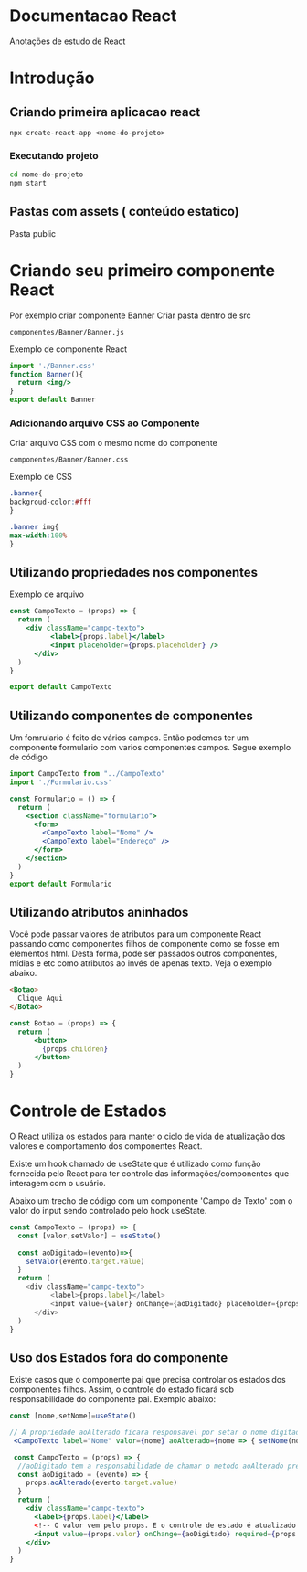 # Documentacao React
Anotações de estudo de React

# Introdução 
## Criando primeira aplicacao react
``` npx create-react-app <nome-do-projeto> ```

### Executando projeto
``` bash
cd nome-do-projeto 
npm start
```
## Pastas com assets ( conteúdo estatico)
 Pasta public
 
# Criando seu primeiro componente React
Por exemplo criar componente Banner
Criar pasta dentro de src
```
componentes/Banner/Banner.js
```
Exemplo de componente React

```jsx
import './Banner.css'
function Banner(){
  return <img/>
}
export default Banner
```
### Adicionando arquivo CSS ao Componente
Criar arquivo CSS com o mesmo nome do componente
```
componentes/Banner/Banner.css
```
Exemplo de CSS
```css
.banner{
backgroud-color:#fff
}

.banner img{
max-width:100%
}
```

## Utilizando propriedades nos componentes
Exemplo de arquivo
```jsx
const CampoTexto = (props) => {
  return (
    <div className="campo-texto">
          <label>{props.label}</label>
          <input placeholder={props.placeholder} />
      </div>
  )
}

export default CampoTexto
```
## Utilizando componentes de componentes
Um fomrulario é feito de vários campos. Então podemos ter um componente formulario com varios componentes campos. Segue exemplo de código
```jsx
import CampoTexto from "../CampoTexto"
import './Formulario.css'

const Formulario = () => {
  return (
    <section className="formulario">
      <form>
        <CampoTexto label="Nome" />
        <CampoTexto label="Endereço" />
      </form>
    </section>
  )
}
export default Formulario
```

## Utilizando atributos aninhados

Você pode passar valores de atributos para um componente React passando como componentes filhos de componente como se fosse em elementos html.
Desta forma, pode ser passados outros componentes, mídias e etc como atributos ao invés de apenas texto.
Veja o exemplo abaixo.

```html
<Botao>
  Clique Aqui
</Botao>
```
```jsx
const Botao = (props) => {
  return (
      <button>
        {props.children}
      </button>
  )
}
```

# Controle de Estados

O React utiliza os estados para manter o ciclo de vida de atualização dos valores e comportamento dos componentes React.

Existe um hook chamado de useState que é utilizado como função fornecida pelo React para ter controle das informações/componentes que interagem com o usuário.

Abaixo um trecho de código com um componente 'Campo de Texto' com o valor do input sendo controlado pelo hook useState.

```js
const CampoTexto = (props) => {
  const [valor,setValor] = useState()
  
  const aoDigitado=(evento)=>{
    setValor(evento.target.value)
  }
  return (
    <div className="campo-texto">
          <label>{props.label}</label>
          <input value={valor} onChange={aoDigitado} placeholder={props.placeholder} />
      </div>
  )
}
```

## Uso dos Estados fora do componente
Existe casos que o componente pai que precisa controlar os estados dos componentes filhos.
Assim, o controle do estado ficará sob responsabilidade do componente pai.
Exemplo abaixo:
```jsx
const [nome,setNome]=useState()

// A propriedade aoAlterado ficara responsavel por setar o nome digitado para a variavel nome
 <CampoTexto label="Nome" valor={nome} aoAlterado={nome => { setNome(nome) }} />

 const CampoTexto = (props) => {
  //aoDigitado tem a responsabilidade de chamar o metodo aoAlterado presente no props
  const aoDigitado = (evento) => {
    props.aoAlterado(evento.target.value)
  }
  return (
    <div className="campo-texto">
      <label>{props.label}</label>
      <!-- O valor vem pelo props. E o controle de estado é atualizado a cada mudanca do conteudo do input através do onChange-->
      <input value={props.valor} onChange={aoDigitado} required={props.obrigatorio} placeholder={props.placeholder} />
    </div>
  )
}
```